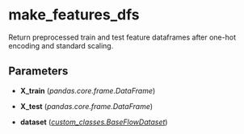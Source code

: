 # make_features_dfs

Return preprocessed train and test feature dataframes after one-hot encoding and standard scaling.



## Parameters

- **X_train** (*pandas.core.frame.DataFrame*)

- **X_test** (*pandas.core.frame.DataFrame*)

- **dataset** (*[custom_classes.BaseFlowDataset](../../custom_classes/BaseFlowDataset)*)




